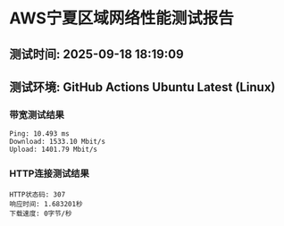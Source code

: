 # AWS宁夏区域网络性能测试报告
## 测试时间: 2025-09-18 18:19:09
## 测试环境: GitHub Actions Ubuntu Latest (Linux)

### 带宽测试结果
```
Ping: 10.493 ms
Download: 1533.10 Mbit/s
Upload: 1401.79 Mbit/s
```

### HTTP连接测试结果
```
HTTP状态码: 307
响应时间: 1.683201秒
下载速度: 0字节/秒
```

